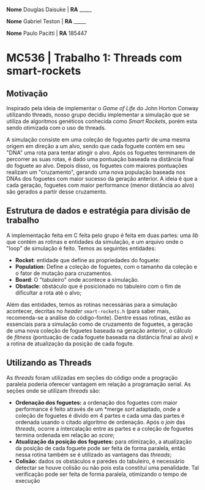 **Nome** Douglas Daisuke | **RA** _____

**Nome** Gabriel Teston  | **RA** _____

**Nome** Paulo  Pacitti  | **RA** 185447

# MC536 | Trabalho 1: Threads com smart-rockets
## Motivação
Inspirado pela ideia de implementar o *Game of Life* do John Horton Conway utilizando threads, nosso grupo decidiu implementar a simulação que se utiliza de algoritmos genéticos conhecida como *Smart Rockets*, porém esta sendo otimizada com o uso de threads.

A simulação consiste em uma coleção de foguetes partir de uma mesma origem em direção a um alvo, sendo que cada foguete contém em seu "DNA" uma rota para tentar atingir o alvo. Após os foguetes terminarem de percorrer as suas rotas, é dado uma pontuação baseada na distância final do foguete ao alvo. Depois disso, os foguetes com maiores pontuações realizam um "cruzamento", gerando uma nova população baseada nos DNAs dos foguetes com maior sucesso da geração anterior. A ideia é que a cada geração, foguetes com maior performance (menor distância ao alvo) são gerados a partir desse cruzamento.

## Estrutura de dados e estratégia para divisão de trabalho
A implementação feita em C feita pelo grupo é feita em duas partes: uma *lib* que contém as rotinas e entidades da simulação, e um arquivo onde o "loop" de simulação é feito. Temos as seguintes entidades:

- **Rocket**: entidade que define as propriedades do foguete:
- **Population**: Define a coleção de foguetes, com o tamanho da coleção e o fator de mutação para cruzamentos.
- **Board**: O "tabuleiro" onde acontece a simulação.
- **Obstacle**: obstáculo que é posicionado no tabuleiro com o fim de dificultar a rota até o alvo;

Além das entidades, temos as rotinas necessárias para a simulação acontecer, decritas no *header* `smart-rockets.h` (para saber mais, recomenda-se a análise do código-fonte). Dentre essas rotinas, estão as essenciais para a simulação como de cruzamento de foguetes, a geração de uma nova coleção de foguetes baseada na geração anterior, o cálculo de *fitness* (pontuação de cada foguete baseada na distância final ao alvo) e a rotina de atualização da posição de cada fogute.

## Utilizando as Threads
As *threads* foram utilizadas em seções do código onde a progração paralela poderia oferecer vantagem em relação a programação serial. As seções onde se utilizam *threads* são:

- **Ordenação dos foguetes:** a ordenação dos foguetes com maior performance é feito através de um *merge *sort* adaptado, onde a coleção de foguetes é divido em 4 partes e cada uma das partes é ordenada usando o citado algoritmo de ordenação. Após o *join* das *threads*, ocorre a intercalação entre as partes e a coleção de foguetes termina ordenada em relação ao *score*;
- **Atualização da posição dos foguetes:** para otimização, a atualização da posição de cada foguete pode ser feita de forma paralela, então nessa rotina também se é utilizado as vantagens das *threads*;
- **Colisão:** dados os obstáculos e paredes do tabuleiro, é necessário detectar se houve colisão ou não pois esta constituí uma penalidade. Tal verificação pode ser feita de forma paralela, otimizando o tempo de execução